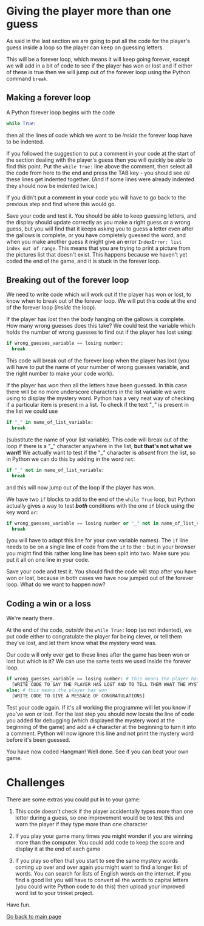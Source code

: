 # Giving the player more than one guess

As said in the last section we are going to put all the code for the player's guess inside a loop so the player can keep on guessing letters.

This will be a forever loop, which means it will keep going forever, except we will add in a bit of code to see if the player has won or lost and if either of these is true then we will jump out of the forever loop using the Python command ```break```.

## Making a forever loop

A Python forever loop begins with the code
```python
while True:
```
then all the lines of code which we want to be *inside* the forever loop have to be indented.

If you followed the suggestion to put a comment in your code at the start of the section dealing with the player's guess then you will quickly be able to find this point. Put the ```while True:``` line above the comment, then select all the code from here to the end and press the TAB key - you should see *all* these lines get indented together. (And if some lines were already indented they should now be indented twice.)

If you didn't put a comment in your code you will have to go back to the previous step and find where this would go.

Save your code and test it. You should be able to keep guessing letters, and the display should update correctly as you make a right guess or a wrong guess, but you will find that it keeps asking you to guess a letter even after the gallows is complete, or you have completely guessed the word, and when you make another guess it might give an error ```IndexError: list index out of range```. This means that you are trying to print a picture from the pictures list that doesn't exist. This happens because we haven't yet coded the end of the game, and it is stuck in the forever loop.

## Breaking out of the forever loop

We need to write code which will work out if the player has won or lost, to know when to break out of the forever loop. We will put this code at the end of the forever loop (*inside* the loop).

If the player has *lost* then the body hanging on the gallows is complete. How many wrong guesses does this take? We could test the variable which holds the number of wrong guesses to find out if the player has lost using:
```python
if wrong_guesses_variable == losing number:
  break
```
This code will break out of the forever loop when the player has lost (you will have to put the name of your number of wrong guesses variable, and the right number to make your code work).

If the player has *won* then all the letters have been guessed. In this case there will be no more underscore characters in the list variable we were using to display the mystery word. Python has a very neat way of checking if a particular item is present in a list. To check if the text "_" is present in the list we could use
```python
if "_" in name_of_list_variable:
  break
```
(substitute the name of your list variable). This code will break out of the loop if there is a "\_" character anywhere in the list, **but that's not what we want!** We actually want to test if the "_" character is *absent* from the list, so in Python we can do this by adding in the word ```not```:
```python
if "_" not in name_of_list_variable:
  break
```
and this will now jump out of the loop if the player has won.

We have two ```if``` blocks to add to the end of the ```while True``` loop, but Python actually gives a way to test **_both_** conditions with the one ```if``` block using the key word ```or```:
```python
if wrong_guesses_variable == losing number or "_" not in name_of_list_variable:
  break
```
(you will have to adapt this line for your own variable names). The ```if``` line needs to be on a single line of code from the ```if``` to the ```:``` but in your browser you might find this rather long line has been split into two. Make sure you put it all on one line in your code.

Save your code and test it. You should find the code will stop after you have won or lost, because in both cases we have now jumped out of the forever loop. What do we want to happen now?

## Coding a win or a loss

We're nearly there.

At the end of the code, *outside* the ```while True:``` loop (so not indented), we put code either to congratulate the player for being clever, or tell them they've lost, and let them know what the mystery word was.

Our code will only ever get to these lines after the game has been won or lost but which is it? We can use the same tests we used inside the forever loop.
```python
if wrong_guesses_variable == losing number: # this means the player has lost
  [WRITE CODE TO SAY THE PLAYER HAS LOST AND TO TELL THEM WHAT THE MYSTERY WORD WAS]
else: # this means the player has won
  [WRITE CODE TO GIVE A MESSAGE OF CONGRATULATIONS]
```
Test your code again. If it's all working the programme will let you know if you've won or lost. For the last step you should now locate the line of code you added for debugging (which displayed the mystery word at the beginning of the game) and add a ```#``` character at the beginning to turn it into a comment. Python will now ignore this line and not print the mystery word before it's been guessed.

You have now coded Hangman! Well done. See if you can beat your own game.

# Challenges

There are some extras you could put in to your game:

1. This code doesn't check if the player accidentally types more than one letter during a guess, so one improvement would be to test this and warn the player if they type more than one character

2. If you play your game many times you might wonder if you are winning more than the computer. You could add code to keep the score and display it at the end of each game

3. If you play so often that you start to see the same mystery words coming up over and over again you might want to find a longer list of words. You can search for lists of English words on the internet. If you find a good list you will have to convert all the words to capital letters (you could write Python code to do this) then upload your improved word list to your trinket project.

Have fun.

[Go back to main page](../README.md)
